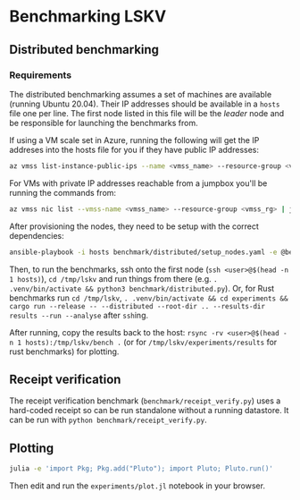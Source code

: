 # Benchmarking LSKV

## Distributed benchmarking

### Requirements

The distributed benchmarking assumes a set of machines are available (running Ubuntu 20.04).
Their IP addresses should be available in a `hosts` file one per line.
The first node listed in this file will be the _leader_ node and be responsible for launching the benchmarks from.

If using a VM scale set in Azure, running the following will get the IP addreses into the hosts file for you if they have public IP addresses:

```sh
az vmss list-instance-public-ips --name <vmss_name> --resource-group <vmss_rg> | jq -r '.[].ipAddress' | tee hosts
```

For VMs with private IP addresses reachable from a jumpbox you'll be running the commands from:

```sh
az vmss nic list --vmss-name <vmss_name> --resource-group <vmss_rg> | jq -r '.[].ipConfigurations[].privateIPAddress' | tee hosts
```

After provisioning the nodes, they need to be setup with the correct dependencies:

```sh
ansible-playbook -i hosts benchmark/distributed/setup_nodes.yaml -e @benchmark/distributed/values.yaml
```

Then, to run the benchmarks, ssh onto the first node (`ssh <user>@$(head -n 1 hosts)`), `cd /tmp/lskv` and run things from there (e.g. `. .venv/bin/activate && python3 benchmark/distributed.py`).
Or, for Rust benchmarks run `cd /tmp/lskv`, `. .venv/bin/activate && cd experiments && cargo run --release -- --distributed --root-dir .. --results-dir results --run --analyse` after `ssh`ing.

After running, copy the results back to the host: `rsync -rv <user>@$(head -n 1 hosts):/tmp/lskv/bench .` (or for `/tmp/lskv/experiments/results` for rust benchmarks) for plotting.

## Receipt verification

The receipt verification benchmark (`benchmark/receipt_verify.py`) uses a hard-coded receipt so can be run standalone without a running datastore.
It can be run with `python benchmark/receipt_verify.py`.

## Plotting

```sh
julia -e 'import Pkg; Pkg.add("Pluto"); import Pluto; Pluto.run()'
```

Then edit and run the `experiments/plot.jl` notebook in your browser.

